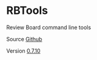 # RBTools

Review Board command line tools

Source [Github](https://github.com/reviewboard/rbtools)

Version [0.7.10](https://github.com/reviewboard/rbtools/releases/tag/release-0.7.10)
